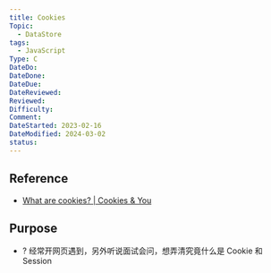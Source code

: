 ```yaml
---
title: Cookies
Topic:
  - DataStore
tags:
  - JavaScript
Type: C
DateDo:
DateDone:
DateDue:
DateReviewed:
Reviewed:
Difficulty:
Comment:
DateStarted: 2023-02-16
DateModified: 2024-03-02
status:
---
```


## Reference

- [What are cookies? | Cookies & You](https://www.cookiesandyou.com/)

## Purpose

- ? 经常开网页遇到，另外听说面试会问，想弄清究竟什么是 Cookie 和 Session
